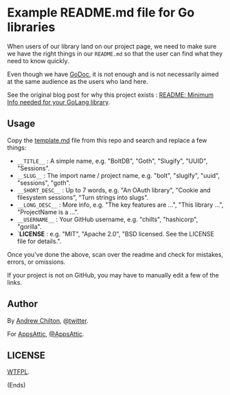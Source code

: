 # Example README.md file for Go libraries

When users of our library land on our project page, we need to make sure we have the right things in our `README.md` so
that the user can find what they need to know quickly.

Even though we have [GoDoc](https://godoc.org/), it is not enough and is not necessarily aimed at the same audience as
the users who land here.

See the original blog post for why this project exists :
[README: Minimum Info needed for your GoLang library](https://chilts.org/2017/01/10/readme-minimum-info-needed-for-your-golang-library).

## Usage 

Copy the [template.md](https://raw.githubusercontent.com/chilts/go-readme/master/template.md) file from this repo and search and replace a few things:

* `__TITLE__` : A simple name, e.g. "BoltDB", "Goth", "Slugify", "UUID", "Sessions".
* `__SLUG__` : The import name / project name, e.g. "bolt", "slugify", "uuid", "sessions", "goth".
* `__SHORT_DESC__` : Up to 7 words, e.g. "An OAuth library", "Cookie and filesystem sessions", "Turn strings into slugs".
* `__LONG_DESC__` : More info, e.g. "The key features are ...", "This library ...", "ProjectName is a ...".
* `__USERNAME__` : Your GitHub username, e.g. "chilts", "hashicorp", "gorilla".
* `__LICENSE__ : e.g. "MIT", "Apache 2.0", "BSD licensed. See the LICENSE file for details.".

Once you've done the above, scan over the readme and check for mistakes, errors, or omissions.

If your project is not on GitHub, you may have to manually edit a few of the links.

## Author

By [Andrew Chilton](https://chilts.org/), [@twitter](https://twitter.com/andychilton).

For [AppsAttic](https://appsattic.com/), [@AppsAttic](https://twitter.com/AppsAttic).

## LICENSE

[WTFPL](http://www.wtfpl.net/).

(Ends)

